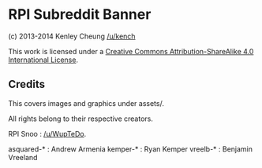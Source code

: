# RPI Subreddit Banner

(c) 2013-2014 Kenley Cheung [/u/kench](http://www.reddit.com/user/WupTeDo)

This work is licensed under a [Creative Commons Attribution-ShareAlike 4.0 International License](http://creativecommons.org/licenses/by-sa/4.0/).


## Credits

This covers images and graphics under assets/.

All rights belong to their respective creators.

RPI Snoo : [/u/WupTeDo](http://www.reddit.com/user/WupTeDo).

asquared-* : Andrew Armenia
kemper-* : Ryan Kemper
vreelb-* : Benjamin Vreeland